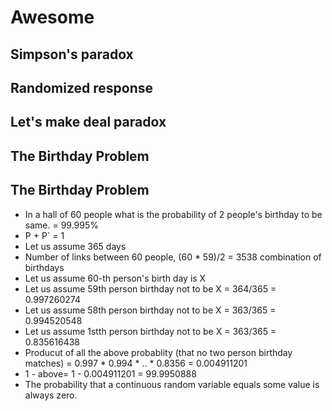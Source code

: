 # Awesome 

## Simpson's paradox
## Randomized response
## Let's make deal paradox
## The Birthday Problem


## The Birthday Problem
* In a hall of 60 people what is the probability of 2 people's birthday to be same. = 99.995%
* P + P` = 1
* Let us assume 365 days
* Number of links between 60 people, (60 * 59)/2 = 3538 combination of birthdays
* Let us assume 60-th person's birth day is X
* Let us assume 59th person birthday not to be X = 364/365 = 0.997260274
* Let us assume 58th person birthday not to be X = 363/365 = 0.994520548
* Let us assume 1stth person birthday not to be X = 363/365 = 0.835616438
* Producut of all the above probablity (that no two person birthday matches) = 0.997 * 0.994 * .. * 0.8356 = 0.004911201
* 1 - above= 1 - 0.004911201 = 99.9950888
* The probability that a continuous random variable equals some value is always zero.